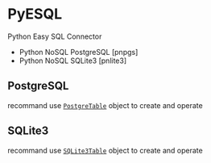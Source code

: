 # PyESQL
Python Easy SQL Connector

- Python NoSQL PostgreSQL [pnpgs]
- Python NoSQL SQLite3 [pnlite3]

## PostgreSQL
recommand use [`PostgreTable`](https://github.com/li195111/PyESQL/blob/07cc870cb23367a7a13b2effe08f8e4863cb87f0/pyesql/pnpgs/postgre.py#L4) object to create and operate

## SQLite3

recommand use [`SQLite3Table`](https://github.com/li195111/PyESQL/blob/07cc870cb23367a7a13b2effe08f8e4863cb87f0/pyesql/pnlite3/lite3.py#L4) object to create and operate